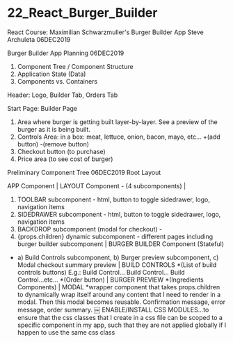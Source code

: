 # 22_React_Burger_Builder
React Course: Maximilian Schwarzmuller's Burger Builder App
Steve Archuleta 06DEC2019


Burger Builder App
Planning 06DEC2019
1. Component Tree / Component Structure
2. Application State (Data)
3. Components vs. Containers


Header: Logo, Builder Tab, Orders Tab

Start Page: Builder Page
1. Area where burger is getting built layer-by-layer. See a preview of the burger as it is being built.
2. Controls Area: in a box: meat, lettuce, onion, bacon, mayo, etc... +(add button) -(remove button)
3. Checkout button (to purchase)
4. Price area (to see cost of burger)

Preliminary Component Tree 06DEC2019
Root Layout

APP Component 
|
LAYOUT Component - (4 subcomponents)
|
1. TOOLBAR subcomponent - html, button to toggle sidedrawer, logo, navigation items
2. SIDEDRAWER subcomponent - html, button to toggle sidedrawer, logo, navigation items
3. BACKDROP subcomponent (modal for checkout) -
4. {props.children} dynamic subcomponent - different pages including burger builder subcomponent
|
BURGER BUILDER Component (Stateful)
- a) Build Controls subcomponent, b) Burger preview subcomponent, c) Modal checkout summary preview
|
BUILD CONTROLS
*(List of build controls buttons)
E.g.: Build Control... Build Control... Build Control...etc...
*(Order button)
|
BURGER PREVIEW
*(Ingredients Components)
|
MODAL
*wrapper component that takes props.children to dynamically wrap itself around any content that I need to render in a modal. Then this modal becomes reusable. Confirmation message, error message, order summary.
￼
ENABLE/INSTALL CSS MODULES...to ensure that the css classes that I create in a css file can be scoped to a specific component in my app, such that they are not applied globally if I happen to use the same css class 